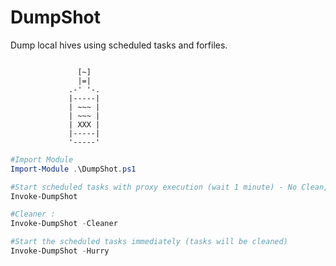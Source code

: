 # DumpShot
Dump local hives using scheduled tasks and forfiles. 
```

               [~]
               |=|
             .-' '-.
             |-----|
             | ~~~ |
             | ~~~ |
             | XXX |
             |-----|
             '-----'
```
```powershell
#Import Module
Import-Module .\DumpShot.ps1

#Start scheduled tasks with proxy execution (wait 1 minute) - No Clean, Better for Decorrelation
Invoke-DumpShot

#Cleaner :
Invoke-DumpShot -Cleaner

#Start the scheduled tasks immediately (tasks will be cleaned)
Invoke-DumpShot -Hurry

```
